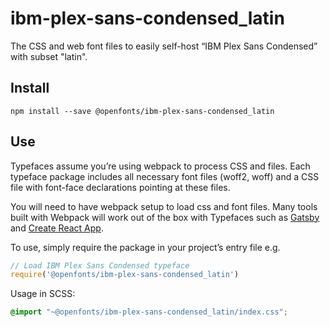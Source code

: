 
# ibm-plex-sans-condensed_latin

The CSS and web font files to easily self-host “IBM Plex Sans Condensed” with subset "latin".

## Install

`npm install --save @openfonts/ibm-plex-sans-condensed_latin`

## Use

Typefaces assume you’re using webpack to process CSS and files. Each typeface
package includes all necessary font files (woff2, woff) and a CSS file with
font-face declarations pointing at these files.

You will need to have webpack setup to load css and font files. Many tools built
with Webpack will work out of the box with Typefaces such as [Gatsby](https://github.com/gatsbyjs/gatsby)
and [Create React App](https://github.com/facebookincubator/create-react-app).

To use, simply require the package in your project’s entry file e.g.

```javascript
// Load IBM Plex Sans Condensed typeface
require('@openfonts/ibm-plex-sans-condensed_latin')
```

Usage in SCSS:
```scss
@import "~@openfonts/ibm-plex-sans-condensed_latin/index.css";
```
